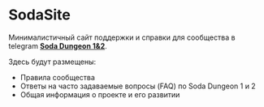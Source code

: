 # SodaSite

Минималистичный сайт поддержки и справки для сообщества в telegram [**Soda Dungeon 1&2**](https://t.me/Soda_Dungeon).

Здесь будут размещены:
- Правила сообщества
- Ответы на часто задаваемые вопросы (FAQ) по Soda Dungeon 1 и 2
- Общая информация о проекте и его развитии
